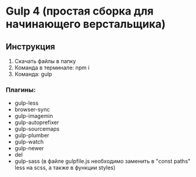 # Gulp 4 (простая сборка для начинающего верстальщика)

## Инструкция

1. Скачать файлы в папку
2. Команда в терминале: npm i
3. Команда: gulp

### Плагины:
- gulp-less
- browser-sync
- gulp-imagemin
- gulp-autoprefixer
- gulp-sourcemaps
- gulp-plumber
- gulp-watch
- gulp-newer
- del
- gulp-sass (в файле gulpfile.js необходимо заменить в "const paths" less на scss, а также в функции styles)